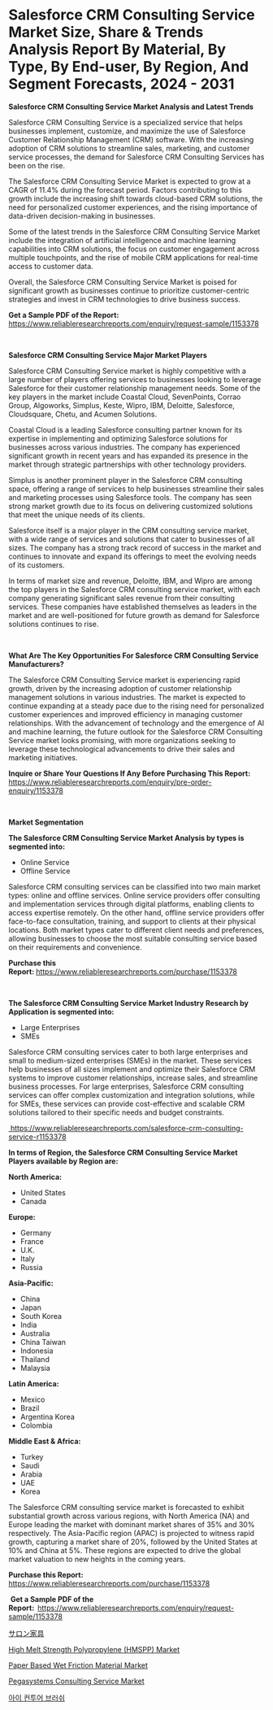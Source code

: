<p><h1>Salesforce CRM Consulting Service Market Size, Share & Trends Analysis Report By Material, By Type, By End-user, By Region, And Segment Forecasts, 2024 - 2031</h1></p><p><strong>Salesforce CRM Consulting Service Market Analysis and Latest Trends</strong></p>
<p><p>Salesforce CRM Consulting Service is a specialized service that helps businesses implement, customize, and maximize the use of Salesforce Customer Relationship Management (CRM) software. With the increasing adoption of CRM solutions to streamline sales, marketing, and customer service processes, the demand for Salesforce CRM Consulting Services has been on the rise.</p><p>The Salesforce CRM Consulting Service Market is expected to grow at a CAGR of 11.4% during the forecast period. Factors contributing to this growth include the increasing shift towards cloud-based CRM solutions, the need for personalized customer experiences, and the rising importance of data-driven decision-making in businesses.</p><p>Some of the latest trends in the Salesforce CRM Consulting Service Market include the integration of artificial intelligence and machine learning capabilities into CRM solutions, the focus on customer engagement across multiple touchpoints, and the rise of mobile CRM applications for real-time access to customer data.</p><p>Overall, the Salesforce CRM Consulting Service Market is poised for significant growth as businesses continue to prioritize customer-centric strategies and invest in CRM technologies to drive business success.</p></p>
<p><strong>Get a Sample PDF of the Report:&nbsp;</strong> <a href="https://www.reliableresearchreports.com/enquiry/request-sample/1153378">https://www.reliableresearchreports.com/enquiry/request-sample/1153378</a></p>
<p>&nbsp;</p>
<p><strong>Salesforce CRM Consulting Service Major Market Players</strong></p>
<p><p>Salesforce CRM Consulting Service market is highly competitive with a large number of players offering services to businesses looking to leverage Salesforce for their customer relationship management needs. Some of the key players in the market include Coastal Cloud, SevenPoints, Corrao Group, Algoworks, Simplus, Keste, Wipro, IBM, Deloitte, Salesforce, Cloudsquare, Chetu, and Acumen Solutions.</p><p>Coastal Cloud is a leading Salesforce consulting partner known for its expertise in implementing and optimizing Salesforce solutions for businesses across various industries. The company has experienced significant growth in recent years and has expanded its presence in the market through strategic partnerships with other technology providers.</p><p>Simplus is another prominent player in the Salesforce CRM consulting space, offering a range of services to help businesses streamline their sales and marketing processes using Salesforce tools. The company has seen strong market growth due to its focus on delivering customized solutions that meet the unique needs of its clients.</p><p>Salesforce itself is a major player in the CRM consulting service market, with a wide range of services and solutions that cater to businesses of all sizes. The company has a strong track record of success in the market and continues to innovate and expand its offerings to meet the evolving needs of its customers.</p><p>In terms of market size and revenue, Deloitte, IBM, and Wipro are among the top players in the Salesforce CRM consulting service market, with each company generating significant sales revenue from their consulting services. These companies have established themselves as leaders in the market and are well-positioned for future growth as demand for Salesforce solutions continues to rise.</p></p>
<p>&nbsp;</p>
<p><strong>What Are The Key Opportunities For Salesforce CRM Consulting Service Manufacturers?</strong></p>
<p><p>The Salesforce CRM Consulting Service market is experiencing rapid growth, driven by the increasing adoption of customer relationship management solutions in various industries. The market is expected to continue expanding at a steady pace due to the rising need for personalized customer experiences and improved efficiency in managing customer relationships. With the advancement of technology and the emergence of AI and machine learning, the future outlook for the Salesforce CRM Consulting Service market looks promising, with more organizations seeking to leverage these technological advancements to drive their sales and marketing initiatives.</p></p>
<p><strong>Inquire or Share Your Questions If Any Before Purchasing This Report:</strong> <a href="https://www.reliableresearchreports.com/enquiry/pre-order-enquiry/1153378">https://www.reliableresearchreports.com/enquiry/pre-order-enquiry/1153378</a></p>
<p>&nbsp;</p>
<p><strong>Market Segmentation</strong></p>
<p><strong>The Salesforce CRM Consulting Service Market Analysis by types is segmented into:</strong></p>
<p><ul><li>Online Service</li><li>Offline Service</li></ul></p>
<p><p>Salesforce CRM consulting services can be classified into two main market types: online and offline services. Online service providers offer consulting and implementation services through digital platforms, enabling clients to access expertise remotely. On the other hand, offline service providers offer face-to-face consultation, training, and support to clients at their physical locations. Both market types cater to different client needs and preferences, allowing businesses to choose the most suitable consulting service based on their requirements and convenience.</p></p>
<p><strong>Purchase this Report:&nbsp;</strong><a href="https://www.reliableresearchreports.com/purchase/1153378">https://www.reliableresearchreports.com/purchase/1153378</a></p>
<p>&nbsp;</p>
<p><strong>The Salesforce CRM Consulting Service Market Industry Research by Application is segmented into:</strong></p>
<p><ul><li>Large Enterprises</li><li>SMEs</li></ul></p>
<p><p>Salesforce CRM consulting services cater to both large enterprises and small to medium-sized enterprises (SMEs) in the market. These services help businesses of all sizes implement and optimize their Salesforce CRM systems to improve customer relationships, increase sales, and streamline business processes. For large enterprises, Salesforce CRM consulting services can offer complex customization and integration solutions, while for SMEs, these services can provide cost-effective and scalable CRM solutions tailored to their specific needs and budget constraints.</p></p>
<p><a href="https://www.reliableresearchreports.com/salesforce-crm-consulting-service-r1153378">&nbsp;https://www.reliableresearchreports.com/salesforce-crm-consulting-service-r1153378</a></p>
<p><strong>In terms of Region, the Salesforce CRM Consulting Service Market Players available by Region are:</strong></p>
<p>
    <p> <strong> North America: </strong>
        <ul>
            <li>United States</li>
            <li>Canada</li>
        </ul>
        </p> 
    <p> <strong> Europe: </strong>
        <ul>
            <li>Germany</li>
            <li>France</li>
            <li>U.K.</li>
            <li>Italy</li>
            <li>Russia</li>
        </ul>
        </p> 
    <p> <strong> Asia-Pacific: </strong>
        <ul>
            <li>China</li>
            <li>Japan</li>
            <li>South Korea</li>
            <li>India</li>
            <li>Australia</li>
            <li>China Taiwan</li>
            <li>Indonesia</li>
            <li>Thailand</li>
            <li>Malaysia</li>
        </ul>
        </p> 
    <p> <strong> Latin America: </strong>
        <ul>
            <li>Mexico</li>
            <li>Brazil</li>
            <li>Argentina Korea</li>
            <li>Colombia</li>
        </ul>
        </p> 
    <p> <strong> Middle East & Africa: </strong>
        <ul>
            <li>Turkey</li>
            <li>Saudi</li>
            <li>Arabia</li>
            <li>UAE</li>
            <li>Korea</li>
        </ul>
    </p>
    </p>
<p><p>The Salesforce CRM consulting service market is forecasted to exhibit substantial growth across various regions, with North America (NA) and Europe leading the market with dominant market shares of 35% and 30% respectively. The Asia-Pacific region (APAC) is projected to witness rapid growth, capturing a market share of 20%, followed by the United States at 10% and China at 5%. These regions are expected to drive the global market valuation to new heights in the coming years.</p></p>
<p><strong>Purchase this Report: </strong><a href="https://www.reliableresearchreports.com/purchase/1153378">https://www.reliableresearchreports.com/purchase/1153378</a></p>
<p>&nbsp;<strong>Get a Sample PDF of the Report:&nbsp;&nbsp;</strong><a href="https://www.reliableresearchreports.com/enquiry/request-sample/1153378">https://www.reliableresearchreports.com/enquiry/request-sample/1153378</a></p>
<p><strong></strong></p>
<p><p><a href="https://github.com/oqoeusbvpadwjs08/Market-Research-Report-List-2/blob/main/711348762329.md">サロン家具</a></p><p><a href="https://www.linkedin.com/pulse/high-melt-strength-polypropylene-hmspp-market-offers-provide-smese">High Melt Strength Polypropylene (HMSPP) Market</a></p><p><a href="https://www.linkedin.com/pulse/paper-based-wet-friction-material-market-research-report-gvs2f">Paper Based Wet Friction Material Market</a></p><p><a href="https://github.com/RichRobinson5/Market-Research-Report-List-5/blob/main/pegasystems-consulting-service-market.md">Pegasystems Consulting Service Market</a></p><p><a href="https://github.com/sougarounis/Market-Research-Report-List-3/blob/main/872289261624.md">아이 컨투어 브러쉬</a></p></p>